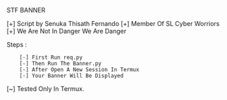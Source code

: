 STF BANNER



[+] Script by Senuka Thisath Fernando
[+] Member Of SL Cyber Worriors
[+] We Are Not In Danger We Are Danger




Steps :

        [-] First Run req.py
        [-] Then Run The Banner.py
        [-] After Open A New Session In Termux                                          
        [-] Your Banner Will Be Displayed
                                                                                
[~] Tested Only In Termux.
